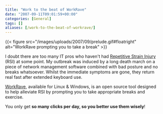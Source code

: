 ```yaml
---
title: "Work to the beat of WorkRave"
date: "2007-09-11T09:01:59+00:00"
categories: [General]
tags: []
aliases: [/work-to-the-beat-of-workrave/]
---
```


{{< figure src="/images/uploads/2007/09/prelude.gif#floatright" alt="WorkRave prompting you to take a break" >}}

I doubt there are too many IT pros who haven't had [Repetitive Strain Injury](https://en.wikipedia.org/wiki/Repetitive_strain_injury) (RSI) at some point. My outbreak was induced by a long death march on a piece of network management software combined with bad posture and no breaks whatsoever. Whilst the immediate symptoms are gone, they return real fast after extended keyboard use.

[WorkRave](http://www.workrave.org/), available for Linux &amp; Windows, is an open source tool designed to help alleviate RSI by prompting you to take appropriate breaks and exercise.

You only get **so many clicks per day, so you better use them wisely**!
